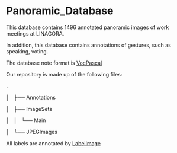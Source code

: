# Panoramic_Database

This database contains 1496 annotated panoramic images of work meetings at LINAGORA.

In addition, this database contains annotations of gestures, such as speaking, voting.

The database note format is [VocPascal](https://medium.com/towards-artificial-intelligence/understanding-coco-and-pascal-voc-annotations-for-object-detection-bb8ffbbb36e3)

Our repository is made up of the following files:


.

│   ├── Annotations

│   ├── ImageSets

│   │   └── Main

│   └── JPEGImages

All labels are annotated by [LabelImage](https://github.com/tzutalin/labelImg)
